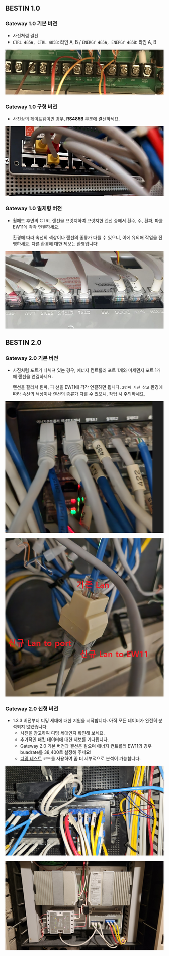 ## BESTIN 1.0

### Gateway 1.0 기본 버전
- 사진처럼 결선 
- `CTRL 485A, CTRL 485B`: 라인 A, B / `ENERGY 485A, ENERGY 485B`: 라인 A, B

![Gateway 1.0 기본](/images/gateway1.0_default.png)

### Gateway 1.0 구형 버전
- 사진상의 게이트웨이인 경우, **RS485B** 부분에 결선하세요.

![Gateway 1.0 구형](/images/gateway1.0_old.png)

### Gateway 1.0 일체형 버전
- 월패드 후면의 CTRL 랜선을 브릿지하여 브릿지한 랜선 중에서 흰주, 주, 흰파, 파를 EW11에 각각 연결하세요.

  환경에 따라 속선의 색상이나 랜선의 종류가 다를 수 있으니, 이에 유의해 작업을 진행하세요.
  다른 환경에 대한 제보는 환영입니다!

![Gateway 1.0 일체형](/images/gateway1.0_aio.png)

## BESTIN 2.0

### Gateway 2.0 기본 버전
- 사진처럼 포트가 나눠져 있는 경우, 에너지 컨트롤러 포트 1개와 미세먼지 포트 1개에 랜선을 연결하세요.

  랜선을 잘라서 흰파, 파 선을 EW11에 각각 연결하면 됩니다. `2번째 사진 참고`
  환경에 따라 속선의 색상이나 랜선의 종류가 다를 수 있으니, 작업 시 주의하세요.

![Gateway 2.0 기본](/images/gateway2.0_default.png)

![Gateway 2.0 기본 연결](/images/gateway2.0_default_connect.png)

### Gateway 2.0 신형 버전
- 1.3.3 버전부터 디밍 세대에 대한 지원을 시작합니다. 아직 모든 데이터가 완전히 분석되지 않았습니다.
  - 사진을 참고하여 디밍 세대인지 확인해 보세요.
  - 추가적인 패킷 데이터에 대한 제보를 기다립니다.
  - Gateway 2.0 기본 버전과 결선은 같으며 에너지 컨트롤러 EW11의 경우 buadrate를 38,400로 설정해 주세요!
  - [디밍 테스트](/tests/dimming_test.py) 코드를 사용하여 좀 더 세부적으로 분석이 가능합니다.

![Gateway 2.0 디밍](/images/gateway2.0_dimming.png)

![Gateway 2.0 에너지 컨트롤러](/images/gateway2.0_energy_controller.png)
